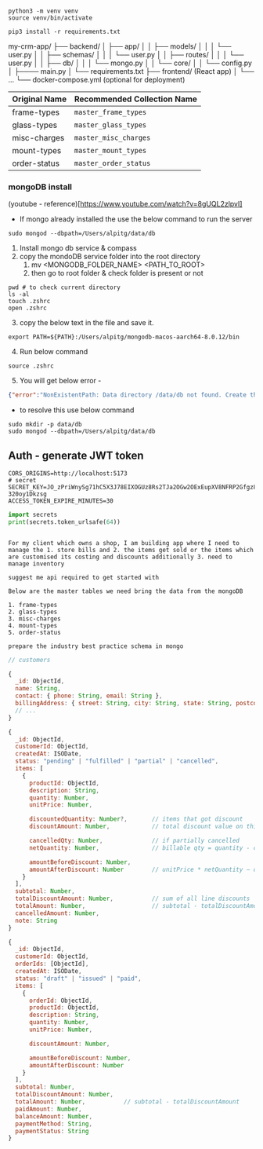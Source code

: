```shell

python3 -m venv venv
source venv/bin/activate

pip3 install -r requirements.txt

```

my-crm-app/
├── backend/
│ ├── app/
│ │ ├── models/
│ │ │ └── user.py
│ │ ├── schemas/
│ │ │ └── user.py
│ │ ├── routes/
│ │ │ └── user.py
│ │ ├── db/
│ │ │ └── mongo.py
│ │ └── core/
│ │ └── config.py
│ ├──── main.py
│ └── requirements.txt
├── frontend/ (React app)
│ └── ...
└── docker-compose.yml (optional for deployment)


| Original Name | Recommended Collection Name |
| ------------- | --------------------------- |
| frame-types   | `master_frame_types`        |
| glass-types   | `master_glass_types`        |
| misc-charges  | `master_misc_charges`       |
| mount-types   | `master_mount_types`        |
| order-status  | `master_order_status`       |






<!-- mondoDB install -->

### mongoDB install
(youtube - reference)[https://www.youtube.com/watch?v=8gUQL2zlpvI]

- If mongo already installed the use the below command to run the server
```shell
sudo mongod --dbpath=/Users/alpitg/data/db
```


1. Install mongo db service & compass
2. copy the mondoDB service folder into the root directory
   1. mv <MONGODB_FOLDER_NAME> <PATH_TO_ROOT>
   2. then go to root folder & check folder is present or not

```shell
pwd # to check current directory
ls -al
touch .zshrc
open .zshrc
```

3. copy the below text in the file and save it.
 
```shell
export PATH=${PATH}:/Users/alpitg/mongodb-macos-aarch64-8.0.12/bin
```
4. Run below command
```shell
source .zshrc
```
5. You will get below error -
```json
{"error":"NonExistentPath: Data directory /data/db not found. Create the missing directory or specify another path using (1) the --dbpath command line option, or (2) by adding the 'storage.dbPath' option in the configuration file."}}
```
 - to resolve this use below command 
```shell
sudo mkdir -p data/db
sudo mongod --dbpath=/Users/alpitg/data/db

```

## Auth - generate JWT token

```.env
CORS_ORIGINS=http://localhost:5173
# secret
SECRET_KEY=JO_zPriWnySg71hC5X3J78EIXOGUz8Rs2TJa2OGw2OExEupXV8NFRP2Gfgz8hHtBiuqq12aoIr-320oy1Dkzsg
ACCESS_TOKEN_EXPIRE_MINUTES=30
```

```py
import secrets
print(secrets.token_urlsafe(64))
```



<!-- prompts -->

```shell

For my client which owns a shop, I am building app where I need to manage the 1. store bills and 2. the items get sold or the items which are customised its costing and discounts additionally 3. need to manage inventory 

suggest me api required to get started with
```


```shell
Below are the master tables we need bring the data from the mongoDB

1. frame-types
2. glass-types
3. misc-charges
4. mount-types
5. order-status

prepare the industry best practice schema in mongo
```

  
```js
// customers

{
  _id: ObjectId,
  name: String,
  contact: { phone: String, email: String },
  billingAddress: { street: String, city: String, state: String, postcode: String, country: String },
  // ...
}
```

<!-- orders -->
```js
{
  _id: ObjectId,
  customerId: ObjectId,
  createdAt: ISODate,
  status: "pending" | "fulfilled" | "partial" | "cancelled",
  items: [
    {
      productId: ObjectId,
      description: String,
      quantity: Number,
      unitPrice: Number,

      discountedQuantity: Number?,       // items that got discount
      discountAmount: Number,            // total discount value on this line

      cancelledQty: Number,              // if partially cancelled
      netQuantity: Number,               // billable qty = quantity - cancelledQty

      amountBeforeDiscount: Number,
      amountAfterDiscount: Number        // unitPrice * netQuantity − discountAmount
    }
  ],
  subtotal: Number,
  totalDiscountAmount: Number,           // sum of all line discounts
  totalAmount: Number,                   // subtotal - totalDiscountAmount
  cancelledAmount: Number,
  note: String
}
```

<!-- invoices -->
```js
{
  _id: ObjectId,
  customerId: ObjectId,
  orderIds: [ObjectId],
  createdAt: ISODate,
  status: "draft" | "issued" | "paid",
  items: [
    {
      orderId: ObjectId,
      productId: ObjectId,
      description: String,
      quantity: Number,
      unitPrice: Number,

      discountAmount: Number,

      amountBeforeDiscount: Number,
      amountAfterDiscount: Number
    }
  ],
  subtotal: Number,
  totalDiscountAmount: Number,
  totalAmount: Number,           // subtotal - totalDiscountAmount
  paidAmount: Number,
  balanceAmount: Number,
  paymentMethod: String,
  paymentStatus: String
}

```